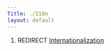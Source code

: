 ```yaml
---
Title: ./I18n
layout: default
---
```


1.  REDIRECT [Internationalization]({{site.url}}/Internationalization "wikilink")
